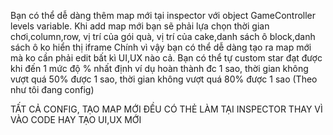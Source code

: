 Bạn có thể dễ dàng thêm map mới tại inspector với object GameController levels variable.
Khi add map mới bạn sẽ phải lựa chọn thời gian chơi,column,row, vị trí của gói quà, vị trí của cake,danh sách ô block,danh sách ô ko hiển thị iframe
Chính vì vậy bạn có thể dễ dàng tạo ra map mới mà ko cần phải edit bất kì UI,UX nào cả.
Bạn có thể tự custom star đạt được khi đến 1 mức độ % nhất định ví dụ hoàn thành đc 1 sao, thời gian không vượt quá 50% được 1 sao, thời gian không vượt quá 80% được 1 sao (Theo như tôi đang config)

TẤT CẢ CONFIG, TẠO MAP MỚI ĐỀU CÓ THẺ LÀM TẠI INSPECTOR THAY VÌ VÀO CODE HAY TẠO UI,UX MỚI
